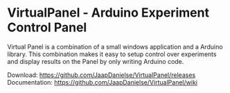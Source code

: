 # VirtualPanel - Arduino Experiment Control Panel

Virtual Panel is a combination of a small windows application and a Arduino library.
This combination makes it easy to setup control over experiments and display results on the Panel by only writing Arduino code.

Download: https://github.com/JaapDanielse/VirtualPanel/releases
Documentation: https://github.com/JaapDanielse/VirtualPanel/wiki
